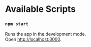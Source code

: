 

# Available Scripts



### `npm start`

Runs the app in the development mode.<br />
Open [http://localhost:3000](http://localhost:3000).




